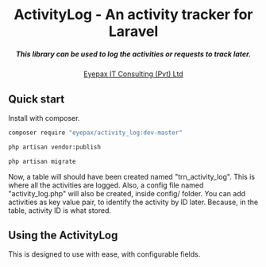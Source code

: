 
<p align="center"><h1 align="center">ActivityLog - An activity tracker for Laravel</h1><h5 align="center">This library can be used to log the activities or requests to track later.</h5></p>

<p align="center">
<a href="http://eyepax.com">Eyepax IT Consulting (Pvt) Ltd</a>
</p>

## Quick start

Install with composer.

```bash
composer require "eyepax/activity_log:dev-master"

php artisan vendor:publish

php artisan migrate
```

Now, a table will should have been created named "trn_activity_log". This is where all the activities are logged. Also, a config file named "activity_log.php" will also be created, inside config/ folder. You can add activities as key value pair, to identify the activity by ID later. Because, in the table, activity ID is what stored.

## Using the ActivityLog

This is designed to use with ease, with configurable fields.
